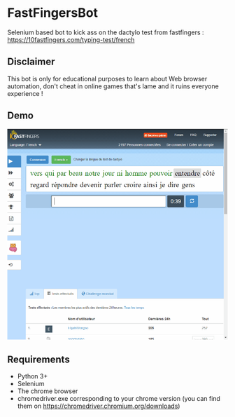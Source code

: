 # FastFingersBot
Selenium based bot to kick ass on the dactylo test from fastfingers : https://10fastfingers.com/typing-test/french

## Disclaimer 

This bot is only for educational purposes to learn about Web browser automation, don't cheat in online games that's lame and it ruins everyone experience !

## Demo

![Alt demo](https://github.com/Amaurytiss/FastFingersBot/blob/main/images/fingerbot.gif)


## Requirements

- Python 3+
- Selenium
- The chrome browser
- chromedriver.exe corresponding to your chrome version (you can find them on https://chromedriver.chromium.org/downloads)
